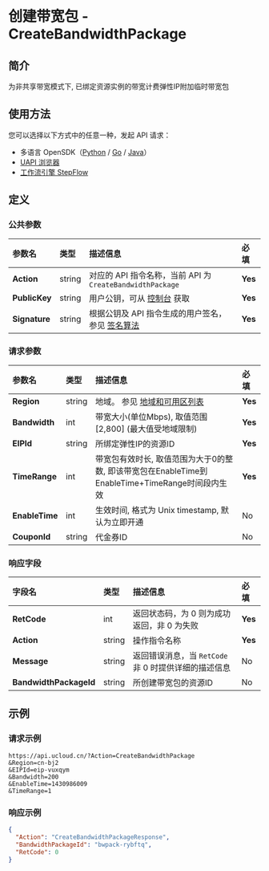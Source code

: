 # 创建带宽包 - CreateBandwidthPackage

## 简介

为非共享带宽模式下, 已绑定资源实例的带宽计费弹性IP附加临时带宽包





## 使用方法

您可以选择以下方式中的任意一种，发起 API 请求：
- 多语言 OpenSDK（[Python](https://github.com/ucloud/ucloud-sdk-python3) / [Go](https://github.com/ucloud/ucloud-sdk-go) / [Java](https://github.com/ucloud/ucloud-sdk-java)）
- [UAPI 浏览器](https://console.ucloud.cn/uapi/detail?id=CreateBandwidthPackage)
- [工作流引擎 StepFlow](https://console.ucloud.cn/stepflow/manage/)

## 定义

### 公共参数

| 参数名 | 类型 | 描述信息 | 必填 |
|:---|:---|:---|:---|
| **Action**     | string  | 对应的 API 指令名称，当前 API 为 `CreateBandwidthPackage`                        | **Yes** |
| **PublicKey**  | string  | 用户公钥，可从 [控制台](https://console.ucloud.cn/uapi/apikey) 获取                                             | **Yes** |
| **Signature**  | string  | 根据公钥及 API 指令生成的用户签名，参见 [签名算法](api/summary/signature.md)  | **Yes** |

### 请求参数

| 参数名 | 类型 | 描述信息 | 必填 |
|:---|:---|:---|:---|
| **Region** | string | 地域。 参见 [地域和可用区列表](api/summary/regionlist) |**Yes**|
| **Bandwidth** | int | 带宽大小(单位Mbps), 取值范围[2,800] (最大值受地域限制) |**Yes**|
| **EIPId** | string | 所绑定弹性IP的资源ID |**Yes**|
| **TimeRange** | int | 带宽包有效时长, 取值范围为大于0的整数, 即该带宽包在EnableTime到 EnableTime+TimeRange时间段内生效 |**Yes**|
| **EnableTime** | int | 生效时间, 格式为 Unix timestamp, 默认为立即开通 |No|
| **CouponId** | string | 代金券ID |No|

### 响应字段

| 字段名 | 类型 | 描述信息 | 必填 |
|:---|:---|:---|:---|
| **RetCode** | int | 返回状态码，为 0 则为成功返回，非 0 为失败 |**Yes**|
| **Action** | string | 操作指令名称 |**Yes**|
| **Message** | string | 返回错误消息，当 `RetCode` 非 0 时提供详细的描述信息 |No|
| **BandwidthPackageId** | string | 所创建带宽包的资源ID |No|




## 示例

### 请求示例
    
```
https://api.ucloud.cn/?Action=CreateBandwidthPackage
&Region=cn-bj2
&EIPId=eip-vuxqym
&Bandwidth=200
&EnableTime=1430986009
&TimeRange=1
```

### 响应示例
    
```json
{
  "Action": "CreateBandwidthPackageResponse",
  "BandwidthPackageId": "bwpack-rybftq",
  "RetCode": 0
}
```





